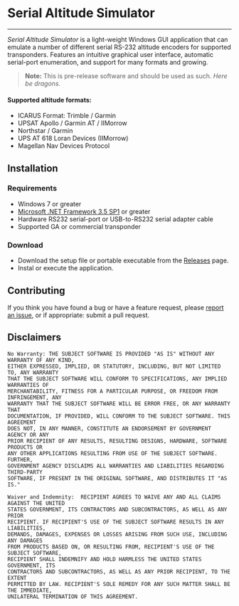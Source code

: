 # Serial Altitude Simulator
---

*Serial Altitude Simulator* is a light-weight Windows GUI application that can emulate a number of 
different serial RS-232 altitude encoders for supported transponders. Features an intuitive graphical user
interface, automatic serial-port enumeration, and support for many formats and growing.

> **Note:**
> This is pre-release software and should be used as such. *Here be dragons.*


#### Supported altitude formats:
- ICARUS Format: Trimble / Garmin
- UPSAT Apollo / Garmin AT / IIMorrow
- Northstar / Garmin
- UPS AT 618 Loran Devices (IIMorrow)
- Magellan Nav Devices Protocol


## Installation

### Requirements
- Windows 7 or greater
- [Microsoft .NET Framework 3.5 SP1](https://www.microsoft.com/en-us/download/details.aspx?id=25150) or greater
- Hardware RS232 serial-port or USB-to-RS232 serial adapter cable
- Supported GA or commercial transponder


### Download
- Download the setup file or portable executable from the [Releases](https://github.com/estl/Serial-Altitude-Simulator/Releases) page.
- Instal or execute the application.


## Contributing

If you think you have found a bug or have a feature request, please [report an issue](https://github.com/estl/Serial-Altitude-Simulator/issues?state=open), or if appropriate: submit a pull request.


## Disclaimers

	No Warranty: THE SUBJECT SOFTWARE IS PROVIDED "AS IS" WITHOUT ANY WARRANTY OF ANY KIND,
	EITHER EXPRESSED, IMPLIED, OR STATUTORY, INCLUDING, BUT NOT LIMITED TO, ANY WARRANTY
	THAT THE SUBJECT SOFTWARE WILL CONFORM TO SPECIFICATIONS, ANY IMPLIED WARRANTIES OF
	MERCHANTABILITY, FITNESS FOR A PARTICULAR PURPOSE, OR FREEDOM FROM INFRINGEMENT, ANY
	WARRANTY THAT THE SUBJECT SOFTWARE WILL BE ERROR FREE, OR ANY WARRANTY THAT
	DOCUMENTATION, IF PROVIDED, WILL CONFORM TO THE SUBJECT SOFTWARE. THIS AGREEMENT
	DOES NOT, IN ANY MANNER, CONSTITUTE AN ENDORSEMENT BY GOVERNMENT AGENCY OR ANY
	PRIOR RECIPIENT OF ANY RESULTS, RESULTING DESIGNS, HARDWARE, SOFTWARE PRODUCTS OR
	ANY OTHER APPLICATIONS RESULTING FROM USE OF THE SUBJECT SOFTWARE. FURTHER,
	GOVERNMENT AGENCY DISCLAIMS ALL WARRANTIES AND LIABILITIES REGARDING THIRD-PARTY
	SOFTWARE, IF PRESENT IN THE ORIGINAL SOFTWARE, AND DISTRIBUTES IT "AS IS."

	Waiver and Indemnity:  RECIPIENT AGREES TO WAIVE ANY AND ALL CLAIMS AGAINST THE UNITED
	STATES GOVERNMENT, ITS CONTRACTORS AND SUBCONTRACTORS, AS WELL AS ANY PRIOR
	RECIPIENT. IF RECIPIENT'S USE OF THE SUBJECT SOFTWARE RESULTS IN ANY LIABILITIES,
	DEMANDS, DAMAGES, EXPENSES OR LOSSES ARISING FROM SUCH USE, INCLUDING ANY DAMAGES
	FROM PRODUCTS BASED ON, OR RESULTING FROM, RECIPIENT'S USE OF THE SUBJECT SOFTWARE,
	RECIPIENT SHALL INDEMNIFY AND HOLD HARMLESS THE UNITED STATES GOVERNMENT, ITS
	CONTRACTORS AND SUBCONTRACTORS, AS WELL AS ANY PRIOR RECIPIENT, TO THE EXTENT
	PERMITTED BY LAW. RECIPIENT'S SOLE REMEDY FOR ANY SUCH MATTER SHALL BE THE IMMEDIATE,
	UNILATERAL TERMINATION OF THIS AGREEMENT.

